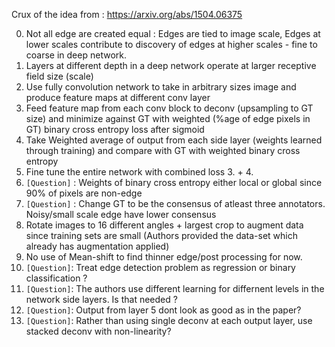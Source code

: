 Crux of the idea from : https://arxiv.org/abs/1504.06375

0. Not all edge are created equal : Edges are tied to image scale, Edges at lower scales contribute to discovery of edges at higher scales - fine to coarse in deep network.
1. Layers at different depth in a deep network operate at larger receptive field size (scale)
2. Use fully convolution network to take in arbitrary sizes image and produce feature maps at different conv layer
3. Feed feature map from each conv block to deconv (upsampling to GT size) and minimize against GT with weighted (%age of edge pixels in GT) binary cross entropy loss after sigmoid
4. Take Weighted average of output from each side layer (weights learned through training) and compare with GT with weighted binary cross entropy
5. Fine tune the entire network with combined loss 3. + 4.
6. `[Question]` : Weights of binary cross entropy either local or global since 90% of pixels are non-edge
7. `[Question]` : Change GT to be the consensus of atleast three annotators. Noisy/small scale edge have lower consensus
8. Rotate images to 16 different angles + largest crop to augment data since training sets are small (Authors provided the data-set which already has augmentation applied)
9. No use of Mean-shift to find thinner edge/post processing for now.
10. `[Question]`: Treat edge detection problem as regression or binary classification ?
11. `[Question]`: The authors use different learning for differnent levels in the network side layers. Is that needed ?
12. `[Question]`: Output from layer 5 dont look as good as in the paper?
12. `[Question]`: Rather than using single deconv at each output layer, use stacked deconv with non-linearity?
